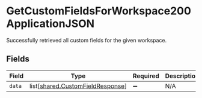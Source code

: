 # GetCustomFieldsForWorkspace200ApplicationJSON

Successfully retrieved all custom fields for the given workspace.


## Fields

| Field                                                                          | Type                                                                           | Required                                                                       | Description                                                                    |
| ------------------------------------------------------------------------------ | ------------------------------------------------------------------------------ | ------------------------------------------------------------------------------ | ------------------------------------------------------------------------------ |
| `data`                                                                         | list[[shared.CustomFieldResponse](../../models/shared/customfieldresponse.md)] | :heavy_minus_sign:                                                             | N/A                                                                            |